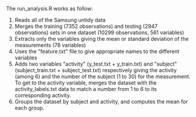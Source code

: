 The run_analysis.R works as follow:
1. Reads all of the Samsung untidy data
2. Merges the training (7352 observations) and testing (2947 observations) sets in one dataset (10299 observations, 561 variables)
3. Extracts only the variables giving the mean or standard deviation of the measurements (78 variables)
4. Uses the "feature.txt" file to give appropriate names to the different variables
5. Adds two variables "activity" (y_test.txt + y_train.txt) and "subject" (subject_train.txt + subject_test.txt) respectively giving the activity (among 6) and the number of the subject (1 to 30) for the measurement. To get to the activity variable, merges the dataset with the activity_labels.txt data to match a number from 1 to 6 to its corresponding activity.
6. Groups the dataset by subject and activity, and computes the mean for each group.